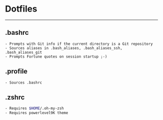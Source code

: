 # Dotfiles

***

## .bashrc

 ```
- Prompts with Git info if the current directory is a Git repository
- Sources aliases in .bash_aliases, .bash_aliases_ssh, .bash_aliases_git
- Prompts Fortune quotes on session startup ;-)
 ```

## .profile

 ```
- Sources .bashrc
 ```

## .zshrc

 ```bash
- Requires $HOME/.oh-my-zsh
- Requires powerlevel9K theme
 ```
